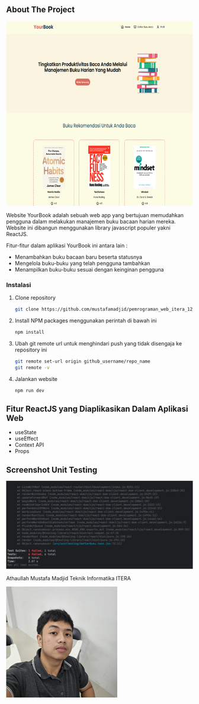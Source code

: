 <!-- ABOUT THE PROJECT -->

## About The Project

<img src="img/home.png" width=800px height=500px>

Website YourBook adalah sebuah web app yang bertujuan memudahkan pengguna dalam melakukan manajemen buku bacaan harian mereka. Website ini dibangun menggunakan library javascript populer yakni ReactJS.

Fitur-fitur dalam aplikasi YourBook ini antara lain :

- Menambahkan buku bacaan baru beserta statusnya
- Mengelola buku-buku yang telah pengguna tambahkan
- Menampilkan buku-buku sesuai dengan keinginan pengguna

### Instalasi

1. Clone repository
   ```sh
   git clone https://github.com/mustafamadjid/pemrograman_web_itera_122140191.git
   ```
2. Install NPM packages menggunakan perintah di bawah ini
   ```sh
   npm install
   ```
3. Ubah git remote url untuk menghindari push yang tidak disengaja ke repository ini
   ```sh
   git remote set-url origin github_username/repo_name
   git remote -v
   ```
4. Jalankan website
   ```sh
   npm run dev
   ```

<!-- GETTING STARTED -->

## Fitur ReactJS yang Diaplikasikan Dalam Aplikasi Web

- useState
- useEffect
- Context API
- Props

## Screenshot Unit Testing

<img src="img/testing.png">

Athaullah Mustafa Madjid
Teknik Informatika ITERA

<img src="img/My Photo.jpg" width=300px height=300px>
